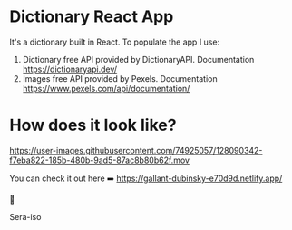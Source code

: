 # Dictionary React App
It's a dictionary built in React. 
To populate the app I use:
1) Dictionary free API provided by DictionaryAPI. Documentation https://dictionaryapi.dev/  
2) Images free API provided by Pexels. Documentation https://www.pexels.com/api/documentation/

# How does it look like?

https://user-images.githubusercontent.com/74925057/128090342-f7eba822-185b-480b-9ad5-87ac8b80b62f.mov

You can check it out here ➡️ https://gallant-dubinsky-e70d9d.netlify.app/



:rocket: 

Sera-iso
